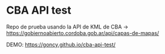 # CBA API test

Repo de prueba usando la API de KML de CBA -> https://gobiernoabierto.cordoba.gob.ar/api/capas-de-mapas/

DEMO: https://goncy.github.io/cba-api-test/
